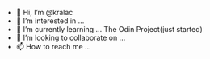 - 👋 Hi, I’m @kralac
- 👀 I’m interested in ...
- 🌱 I’m currently learning ... The Odin Project(just started)
- 💞️ I’m looking to collaborate on ...
- 📫 How to reach me ...

<!---
kralac/kralac is a ✨ special ✨ repository because its `README.md` (this file) appears on your GitHub profile.
You can click the Preview link to take a look at your changes.
--->
